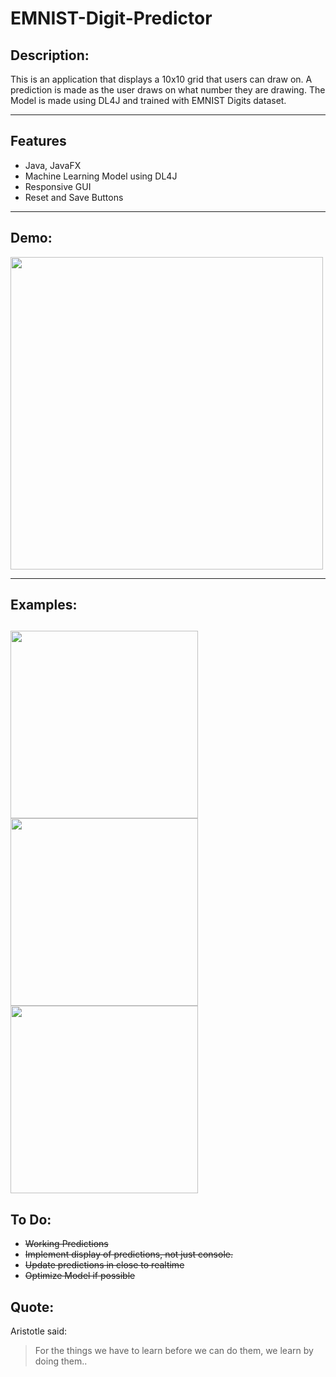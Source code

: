 # EMNIST-Digit-Predictor

## Description:
This is an application that displays a 10x10 grid that users can draw on. A prediction is made as the user draws on what number they are drawing. The Model is made using DL4J and trained with EMNIST Digits dataset.

----

## Features
- Java, JavaFX
- Machine Learning Model using DL4J
- Responsive GUI
- Reset and Save Buttons

----
## Demo:

<img src="https://user-images.githubusercontent.com/8952745/121995990-d8607580-cd75-11eb-873d-04a22941da04.gif" width="500" height="500">

----
## Examples:
<img src="https://user-images.githubusercontent.com/8952745/121995893-b23ad580-cd75-11eb-82c2-f4d6cf5011b4.png" width="300" height="300"> <img src="https://user-images.githubusercontent.com/8952745/121995897-b2d36c00-cd75-11eb-97bc-8ca0ec737f73.png" width="300" height="300"> <img src="https://user-images.githubusercontent.com/8952745/121995906-b5ce5c80-cd75-11eb-9d39-aa7e69ae5c7d.png" width="300" height="300">
----
## To Do:
- ~~Working Predictions~~
- ~~Implement display of predictions, not just console.~~
- ~~Update predictions in close to realtime~~
- ~~Optimize Model if possible~~

## Quote:
Aristotle said:
> For the things we have to learn before we can do them, we learn by doing them..
